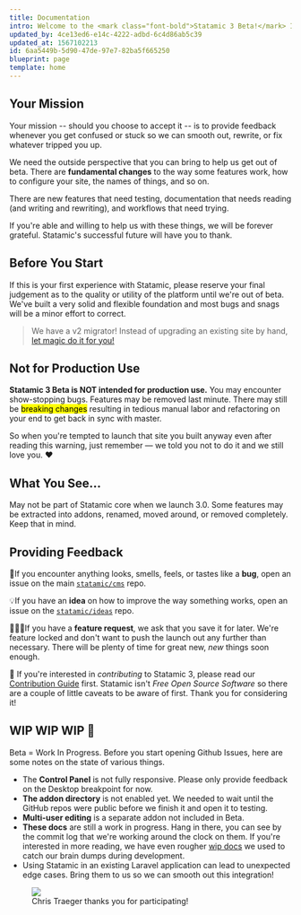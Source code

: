 ```yaml
---
title: Documentation
intro: Welcome to the <mark class="font-bold">Statamic 3 Beta!</mark> If you dive in, **you will** encounter bugs, typos, missing documentation, and unclear instructions. If you find yourself confused, frustrated, or stuck, fear not! It is expected and your feedback will make everything better.
updated_by: 4ce13ed6-e14c-4222-adbd-6c4d86ab5c39
updated_at: 1567102213
id: 6aa5449b-5d90-47de-97e7-82ba5f665250
blueprint: page
template: home
---
```

## Your Mission

Your mission -- should you choose to accept it -- is to provide feedback whenever you get confused or stuck so we can smooth out, rewrite, or fix whatever tripped you up.

We need the outside perspective that you can bring to help us get out of beta. There are **fundamental changes** to the way some features work, how to configure your site, the names of things, and so on.

There are new features that need testing, documentation that needs reading (and writing and rewriting), and workflows that need trying.

If you're able and willing to help us with these things, we will be forever grateful. Statamic's successful future will have you to thank.

## Before You Start

If this is your first experience with Statamic, please reserve your final judgement as to the quality or utility of the platform until we're out of beta. We've built a very solid and flexible foundation and most bugs and snags will be a minor effort to correct.

> We have a v2 migrator! Instead of upgrading an existing site by hand, [let magic do it for you!](https://github.com/statamic/migrator)

## Not for Production Use

**Statamic 3 Beta is NOT intended for production use.** You may encounter show-stopping bugs. Features may be removed last minute. There may still be <mark>breaking changes</mark> resulting in tedious manual labor and refactoring on your end to get back in sync with master.

So when you're tempted to launch that site you built anyway even after reading this warning, just remember — we told you not to do it and we still love you. ❤️

## What You See...

May not be part of Statamic core when we launch 3.0. Some features may be extracted into addons, renamed, moved around, or removed completely. Keep that in mind.

## Providing Feedback

🐛If you encounter anything looks, smells, feels, or tastes like a **bug**, open an issue on the main [`statamic/cms`](https://github.com/statamic/cms) repo.

💡If you have an **idea** on how to improve the way something works, open an issue on the [`statamic/ideas`](https://github.com/statamic/ideas) repo.

🙋🏼‍♀️If you have a **feature request**, we ask that you save it for later. We're feature locked and don't want to push the launch out any further than necessary. There will be plenty of time for great new, _new_ things soon enough.

🎁 If you're interested in _contributing_ to Statamic 3, please read our [Contribution Guide](https://github.com/statamic/cms/blob/master/CONTRIBUTING.md) first. Statamic isn't _Free Open Source Software_ so there are a couple of little caveats to be aware of first. Thank you for considering it!

## WIP WIP WIP 🚧

Beta = Work In Progress. Before you start opening Github Issues, here are some notes on the state of various things.

- The **Control Panel** is not fully responsive. Please only provide feedback on the Desktop breakpoint for now.
- **The addon directory** is not enabled yet. We needed to wait until the GitHub repos were public before we finish it and open it to testing.
- **Multi-user editing** is a separate addon not included in Beta.
- **These docs** are still a work in progress. Hang in there, you can see by the commit log that we're working around the clock on them. If you're interested in more reading, we have even rougher [wip docs](https://statamic3-docs.netlify.com) we used to catch our brain dumps during development.
- Using Statamic in an existing Laravel application can lead to unexpected edge cases. Bring them to us so we can smooth out this integration!

<figure>
    <img src="/img/participant.jpg">
    <figcaption>Chris Traeger thanks you for participating!</figcaption>
</figure>
